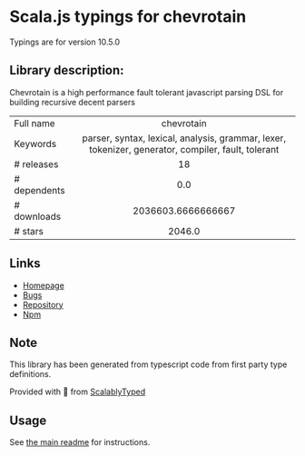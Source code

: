 
# Scala.js typings for chevrotain

Typings are for version 10.5.0

## Library description:
Chevrotain is a high performance fault tolerant javascript parsing DSL for building recursive decent parsers

|                    |                 |
| ------------------ | :-------------: |
| Full name          | chevrotain |
| Keywords           | parser, syntax, lexical, analysis, grammar, lexer, tokenizer, generator, compiler, fault, tolerant |
| # releases         | 18 |
| # dependents       | 0.0 |
| # downloads        | 2036603.6666666667 |
| # stars            | 2046.0 |

## Links
- [Homepage](https://chevrotain.io/docs/)
- [Bugs](https://github.com/Chevrotain/chevrotain/issues)
- [Repository](https://github.com/Chevrotain/chevrotain)
- [Npm](https://www.npmjs.com/package/chevrotain)
    


## Note
This library has been generated from typescript code from first party type definitions.

Provided with :purple_heart: from [ScalablyTyped](https://github.com/oyvindberg/ScalablyTyped)

## Usage
See [the main readme](../../readme.md) for instructions.


